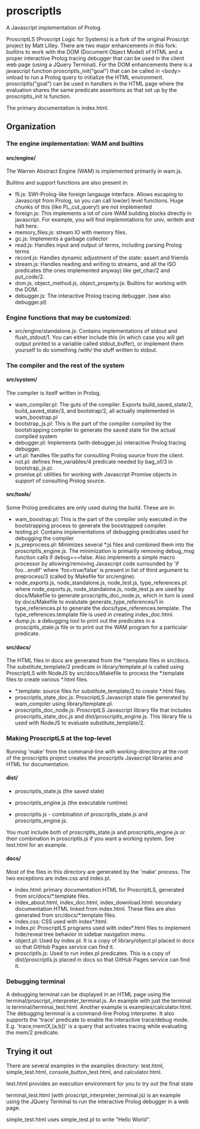 # proscriptls
A Javascript implementation of Prolog

ProscriptLS (Proscript Logic for Systems) is a fork of the original Proscript project by Matt Lilley.
There are two major enhancements in this fork: builtins to work with the DOM (Document Object Model) of HTML and
a proper interactive Prolog tracing debugger that can be used in the client web page (using a JQuery Terminal).
For the DOM enhancements there is a javascript function proscriptls_init("goal") that can be 
called in &lt;body> onload to run a Prolog query to initialize the HTML environment.
proscriptls("goal") can be used in handlers in the HTML page where the evaluation
shares the same predicate assertions as that set up by the proscriptls_init ls function.

The primary documentation is index.html.

## Organization
### The engine implementation: WAM and builtins
#### src/engine/
The Warren Abstract Engine (WAM) is implemented primarily in wam.js.

Builtins and support functions are also present in:
   * fli.js: SWI-Prolog-like foreign langauge interface. Allows escaping to Javascript from Prolog, so you can call low(er) level functions. Huge chunks of this (like PL_cut_query!) are not implemented
   * foreign.js: This implements a lot of core WAM building blocks directly in javascript. For example, you will find implemntations for univ, writeln and halt here.
   * memory_files.js: stream IO with memory files.
   * gc.js: Implements a garbage collector
   * read.js: Handles input and output of terms, including parsing Prolog terms
   * record.js: Handles dynamic adjustment of the state: assert and friends
   * stream.js: Handles reading and writing to streams, and all the ISO predicates (the ones implemented anyway) like get_char/2 and put_code/2.
   * dom.js, object_method.js, object_property.js: Builtins for working with the DOM.
   * debugger.js: The interactive Prolog tracing debugger. (see also debugger.pl)

### Engine functions that may be customized:
   * src/engine/standalone.js: Contains implementations of stdout and flush_stdout/1. You can either include this (in which case you will get output printed to a variable called stdout_buffer), or implement them yourself to do something /with/ the stuff written to stdout.

### The compiler and the rest of the system
#### src/system/
The compiler is itself written in Prolog.

   * wam_compiler.pl: The guts of the compiler. Exports build_saved_state/2, build_saved_state/3, and bootstrap/2, all actually implemented in wam_boostrap.pl
   * bootstrap_js.pl: This is the part of the compiler compiled by the bootstrapping compiler to generate the saved state for the actual compiled system
   * debugger.pl: Implements (with debugger.js) interactive Prolog tracing debugger.
   * url.pl: handles file paths for consulting Prolog source from the client.
   * not.pl: defines free_variables/4 predicate needed by bag_of/3 in bootstrap_js.pl.
   * promise.pl: utilities for working with Javascript Promise objects in support of consulting Prolog source.
   
#### src/tools/
Some Prolog predicates are only used during the build. These are in:
   * wam_boostrap.pl: This is the part of the compiler only executed in the bootstrapping process to generate the boostrapped compiler.
   * testing.pl: Contains implementations of debugging predicates used for debugging the compiler
   * js_preprocess.pl: Minimizes several *.js files and combined them into the proscriptls_engine.js. 
   The minimization is primarily removing debug_msg function calls if debug===false. Also
   implements a simple macro processor by allowing/removing Javascript code surrounded by 'if foo...endif' where
   'foo=true/false' is present in list of third argument to preprocess/3 (called by Makefile for src/engine).
   * node_exports.js, node_standalone.js, node_test.js, type_references.pl: where node_exports.js, node_standalone.js, node_test.js 
   are used by docs/Makefile to generate proscriptls_doc_node.js,
   which in turn is used by docs/Makefile to evalutate generate_type_references/1 in type_references.pl
   to generate the docs/type_references.template. The type_references.template file is used in creating index_doc.html.
   * dump.js: a debugging tool to print out the predicates in a prosciptls_state.js file or to print out the WAM program
   for a particular predicate.

#### src/docs/
The HTML files in docs are generated from the *.template files in src/docs.
The substitute_template/2 predicate in library/template.pl is called using
ProscriptLS with NodeJS by src/docs/Makefile to process the *.template
files to create various *.html files.
   * *.template: source files for substitute_template/2 to create *.html files.
   * proscriptls_state_doc.js: ProscriptLS Javascript state file generated by wam_compiler using library/template.pl.
   * proscriptls_doc_node.js: ProscriptLS Javascript library file that includes proscriptls_state_doc.js and dist/proscriptls_engine.js.
   This library file is used with NodeJS to evaluate substitute_template/2.

### Making ProscriptLS at the top-level
Running 'make' from the command-line with working-directory at the root of the proscriptls project creates
the proscriptls Javascript libraries and HTML for documentation.

#### dist/
   * proscriptls_state.js (the saved state)
   * proscriptls_engine.js    (the executable runtime)

   * proscriptls.js - combination of proscriptls_state.js and proscriptls_engine.js.

You must include both of proscriptls_state.js and proscriptls_engine.js or their combination in proscriptls.js if you want a working system. See test.html for an example.

#### docs/
Most of the files in this directory are generated by the 'make' process.
The two exceptions are index.css and index.pl.
   * index.html: primary documentation HTML for ProscriptLS, generated from src/docs/*.template files.
   * index_about.html, index_doc.html, index_download.html: secondary documentation HTML linked from index.html. These files are
   also generated from src/docs/*.template files.
   * index.css: CSS used with index*.html.
   * index.pl: ProscriptLS programs used with index*.html files to implement hide/reveal tree behavior in sidebar
   navigation menu.
   * object.pl: Used by index.pl. It is a copy of library/object.pl placed in docs so that GitHub Pages service can find it.
   * proscriptls.js: Used to run index.pl predicates. 
   This is a copy of dist/proscriptls.js placed in docs so that GitHub Pages service can find it.

### Debugging terminal
A debugging terminal can be displayed in an HTML page using the 
terminal/proscript_interpreter_terminal.js. An example with just the terminal is terminal/terminal_test.html.
Another example is examples/calculator.html.
The debugging terminal is a command-line Prolog interpreter.
It also supports the 'trace' predicate to enable the 
interactive trace/debug mode. E.g. 'trace,mem(X,[a,b])' is a query that 
activates tracing while evaluating the mem/2 predicate.

## Trying it out
There are several examples in the examples directory: test.html, 
simple_test.html, console_button_test.html, and calculator.html.

test.html provides an execution environment for you to try out the final state

terminal_test.html (with proscript_interpreter_terminal.js) is an example using the JQuery Terminal 
to run the interactive Prolog debugger in a web page.

simple_test.html uses simple_test.pl to write "Hello World".